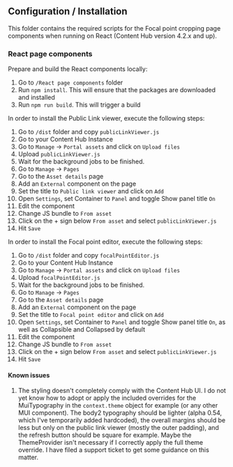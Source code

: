## Configuration / Installation
This folder contains the required scripts for the Focal point cropping page components when running on React (Content Hub version 4.2.x and up).

### React page components

Prepare and build the React components locally:

 1. Go to `/React page components` folder
 2. Run `npm install`. This will ensure that the packages are downloaded and installed
 3. Run `npm run build`. This will trigger a build

In order to install the Public Link viewer, execute the following steps:

 1. Go to `/dist` folder and copy `publicLinkViewer.js`
 2. Go to your Content Hub Instance
 3. Go to `Manage` -> `Portal assets` and click on `Upload files`
 4. Upload `publicLinkViewer.js`
 5. Wait for the background jobs to be finished.
 6. Go to `Manage` -> `Pages`
 7. Go to the `Asset details` page
 8. Add an `External` component on the page
 9. Set the title to `Public link viewer` and click on `Add`
 10. Open `Settings`, set Container to `Panel` and toggle Show panel title `On`
 11. Edit the component
 12. Change JS bundle to `From asset`
 13. Click on the + sign below `From asset` and select `publicLinkViewer.js`
 14. Hit `Save`
 
In order to install the Focal point editor, execute the following steps:

 1. Go to `/dist` folder and copy `focalPointEditor.js`
 2. Go to your Content Hub Instance
 3. Go to `Manage` -> `Portal assets` and click on `Upload files`
 4. Upload `focalPointEditor.js`
 5. Wait for the background jobs to be finished.
 6. Go to `Manage` -> `Pages`
 7. Go to the `Asset details` page
 8. Add an `External` component on the page
 9. Set the title to `Focal point editor` and click on `Add`
 10. Open `Settings`, set Container to `Panel` and toggle Show panel title `On`, as well as Collapsible and Collapsed by default
 11. Edit the component
 12. Change JS bundle to `From asset`
 13. Click on the + sign below `From asset` and select `publicLinkViewer.js`
 14. Hit `Save`

#### Known issues
1. The styling doesn't completely comply with the Content Hub UI. I do not yet know how to adopt or apply the included overrides for the MuiTypography in the `context.theme` object for example (or any other MUI component). The body2 typography should be lighter (alpha 0.54, which I've temporarily added hardcoded), the overall margins should be less but only on the public link viewer (mostly the outer padding), and the refresh button should be square for example. Maybe the ThemeProvider isn't necessary if I correctly apply the full theme override. I have filed a support ticket to get some guidance on this matter.